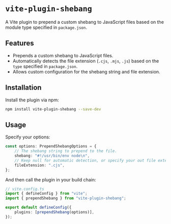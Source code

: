 # `vite-plugin-shebang`

A Vite plugin to prepend a custom shebang to JavaScript files based on the module type specified in `package.json`.

## Features

-   Prepends a custom shebang to JavaScript files.
-   Automatically detects the file extension (`.cjs`, `.mjs`, `.js`) based on the `type` specified in `package.json`.
-   Allows custom configuration for the shebang string and file extension.

## Installation

Install the plugin via npm:

```bash
npm install vite-plugin-shebang --save-dev
```

## Usage

Specify your options:

```ts
const options: PrependShebangOptions = {
    // The shebang string to prepend to the file.
    shebang: "#!/usr/bin/env node\n",
    // Keep null for automatic detection, or specify your out file extension directly.
    fileExtension: ".cjs",
};
```

And then call the plugin in your build chain:

```ts
// vite.config.ts
import { defineConfig } from "vite";
import { prependShebang } from "vite-plugin-shebang";

export default defineConfig({
    plugins: [prependShebang(options)],
});
```
